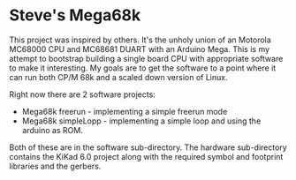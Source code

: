 # Steve's Mega68k
This project was inspired by others.  It's the unholy union of an Motorola MC68000 CPU and MC68681 DUART with an Arduino Mega.  This is my attempt to bootstrap building a single board CPU with appropriate software to make it interesting.  My goals are to get the software to a point where it can run both CP/M 68k and a scaled down version of Linux.  

Right now there are 2 software projects:
- Mega68k freerun - implementing a simple freerun mode
- Mega68k simpleLopp - implementing a simple loop and using the arduino as ROM.

Both of these are in the software sub-directory.
The hardware sub-directory contains the KiKad 6.0 project along with the required symbol and footprint libraries and the gerbers.